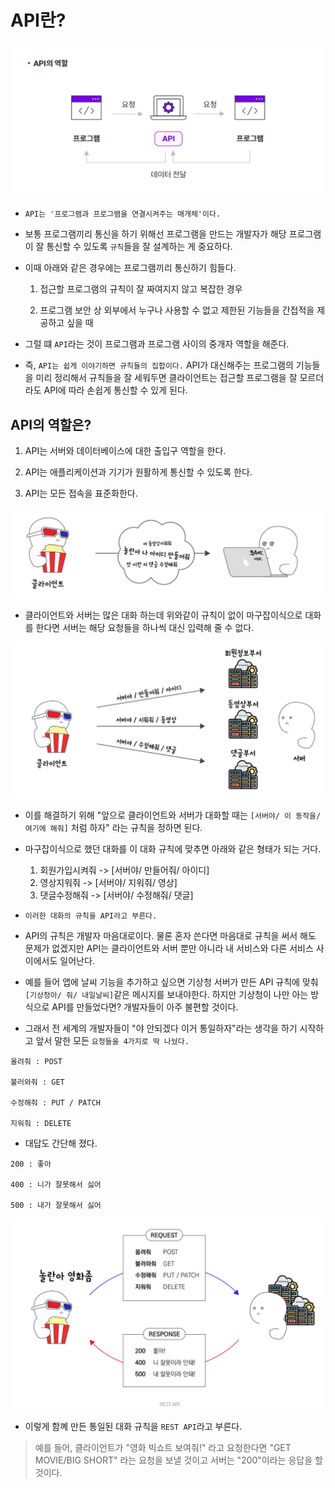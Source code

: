 # API란?

![api](/image/api.png)

- `API는 '프로그램과 프로그램을 연결시켜주는 매개체'이다.`

* 보통 프로그램끼리 통신을 하기 위해선 프로그램을 만드는 개발자가 해당 프로그램이 잘 통신할 수 있도록 `규칙`들을 잘 설계하는 게 중요하다.

* 이때 아래와 같은 경우에는 프로그램끼리 통신하기 힘들다.

  1. 접근할 프로그램의 규칙이 잘 짜여지지 않고 복잡한 경우

  2. 프로그램 보안 상 외부에서 누구나 사용할 수 없고 제한된 기능들을 간접적을 제공하고 싶을 때

* 그럴 떄 `API`라는 것이 프로그램과 프로그램 사이의 중개자 역할을 해준다.

* 즉, `API는 쉽게 이야기하면 규칙들의 집합이다.` API가 대신해주는 프로그램의 기능들을 미리 정리해서 규칙들을 잘 세워두면 클라이언트는 접근할 프로그램을 잘 모르더라도 API에 따라 손쉽게 통신할 수 있게 된다.

## API의 역할은?

1.  API는 서버와 데이터베이스에 대한 출입구 역할을 한다.

2.  API는 애플리케이션과 기기가 원활하게 통신할 수 있도록 한다.

3.  API는 모든 접속을 표준화한다.

![api](/image/api2.png)

- 클라이언트와 서버는 많은 대화 하는데 위와같이 규칙이 없이 마구잡이식으로 대화를 한다면 서버는 해당 요청들을 하나씩 대신 입력해 줄 수 없다.

![api](/image/api3.png)

- 이를 해결하기 위해 "앞으로 클라이언트와 서버가 대화할 때는 `[서버야/ 이 동작을/ 여기에 해줘]` 처럼 하자" 라는 규칙을 정하면 된다.

- 마구잡이식으로 했던 대화를 이 대화 규칙에 맞추면 아래와 같은 형태가 되는 거다.
  1. 회원가입시켜줘 -> [서버야/ 만들어줘/ 아이디]
  2. 영상지워줘 -> [서버야/ 지워줘/ 영상]
  3. 댓글수정해줘 -> [서버야/ 수정해줘/ 댓글]

* `이러한 대화의 규칙을 API라고 부른다.`

* API의 규칙은 개발자 마음대로이다. 물론 혼자 쓴다면 마음대로 규칙을 써서 해도 문제가 없겠지만 API는 클라이언트와 서버 뿐만 아니라 내 서비스와 다른 서비스 사이에서도 일어난다.

* 예를 들어 앱에 날씨 기능을 추가하고 싶으면 기상청 서버가 만든 API 규칙에 맞춰 `[기상청아/ 줘/ 내일날씨]`같은 메시지를 보내야한다. 하지만 기상청이 나만 아는 방식으로 API를 만들었다면? 개발자들이 아주 불편할 것이다.

* 그래서 전 세계의 개발자들이 "야 안되겠다 이거 통일하자"라는 생각을 하기 시작하고 앞서 말한 모든 `요청들을 4가지로 딱 나눴다.`

```
올려줘 : POST

불러와줘 : GET

수정해줘 : PUT / PATCH

지워줘 : DELETE
```

- 대답도 간단해 졌다.

```
200 : 좋아

400 : 니가 잘못해서 싫어

500 : 내가 잘못해서 싫어
```

![api](/image/api4.png)

- 이렇게 함꼐 만든 통일된 대화 규칙을 `REST API`라고 부른다.

> 예를 들어, 클라이언트가 "영화 빅쇼트 보여줘!" 라고 요청한다면 "GET MOVIE/BIG SHORT" 라는 요청을 보낼 것이고 서버는 "200"이라는 응답을 할 것이다.
